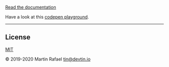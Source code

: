 [Read the documentation](https://devtin.github.io/duckfficer)

Have a look at this <a href="https://codepen.io/tin_r/pen/PoqwLMb?editors=0011" target="_blank">codepen playground</a>.

* * *

## License

[MIT](https://opensource.org/licenses/MIT)

&copy; 2019-2020 Martin Rafael <tin@devtin.io>
